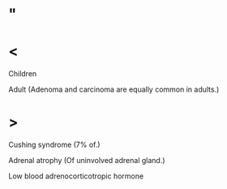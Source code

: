 # "

# <

Children

Adult
(Adenoma and carcinoma are equally common in adults.)

# >

Cushing syndrome
(7% of.)

Adrenal atrophy
(Of uninvolved adrenal gland.)

Low blood adrenocorticotropic hormone
